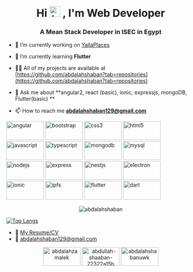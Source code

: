 <h1 align="center">Hi <img src="https://user-images.githubusercontent.com/1303154/88677602-1635ba80-d120-11ea-84d8-d263ba5fc3c0.gif" width="28px" alt="hi">
, I'm Web Developer</h1>
<h3 align="center">A Mean Stack Developer in ISEC in Egypt</h3>

* 🔭 I’m currently working on [YallaPlaces](https://drive.google.com/file/d/1OeB9A9LKI_UIo5Kf1VRqddShlZcUlD9h/view?usp=sharing)

* 🌱 I’m currently learning **Flutter**

* 👨‍💻 All of my projects are available at [https://github.com/abdalahshaban?tab=repositories](https://github.com/abdalahshaban?tab=repositories)

* 💬 Ask me about **angular2, react (basic), ionic, expressjs, mongoDB, Flutter(basic) **

* 📫 How to reach me **abdalahshaban129@gmail.com**

<p align="left">

<img src="https://cdn.jsdelivr.net/npm/simple-icons@3.1.0/icons/angular.svg" title="angular" alt="angular" width="100" height="50"/>
<img src="https://cdn.jsdelivr.net/npm/simple-icons@3.1.0/icons/bootstrap.svg" title="bootstrap" alt="bootstrap" width="100" height="50"/>
<img src="https://cdn.jsdelivr.net/npm/simple-icons@3.1.0/icons/css3.svg" title="css3" alt="css3" width="100" height="50"/> 
<img src="https://cdn.jsdelivr.net/npm/simple-icons@3.1.0/icons/html5.svg" title="html5" alt="html5" width="100" height="50"/>
<img src="https://cdn.jsdelivr.net/npm/simple-icons@3.1.0/icons/javascript.svg" title="javascript" alt="javascript" width="100" height="50"/> 
<img src="https://cdn.jsdelivr.net/npm/simple-icons@3.1.0/icons/typescript.svg" title="typescript" alt="typescript" width="100" height="50"/> 
<img src="https://cdn.jsdelivr.net/npm/simple-icons@3.1.0/icons/mongodb.svg" title="mongodb" alt="mongodb" width="100" height="50"/>
<img src="https://cdn.jsdelivr.net/npm/simple-icons@3.1.0/icons/mysql.svg" title="mysql" alt="mysql" width="100" height="50"/> 
<img src="https://cdn.jsdelivr.net/npm/simple-icons@4.5.0/icons/node-dot-js.svg" title="nodejs" alt="nodejs" width="100" height="50"/> 
<img src="https://cdn.jsdelivr.net/npm/simple-icons@4.5.0/icons/express.svg" title="express" alt="express" width="100" height="50"/>
<img src="https://cdn.jsdelivr.net/npm/simple-icons@3.1.0/icons/nestjs.svg" title="nestjs" alt="nestjs" width="100" height="50"/>
<img src="https://cdn.jsdelivr.net/npm/simple-icons@3.1.0/icons/electron.svg" title="electron" alt="electron" width="100" height="50"/>
<img src="https://cdn.jsdelivr.net/npm/simple-icons@3.1.0/icons/ionic.svg" title="ionic" alt="ionic" width="100" height="50"/>
<img src="https://cdn.jsdelivr.net/npm/simple-icons@3.1.0/icons/ipfs.svg" title="ipfs" alt="ipfs" width="100" height="50"/>
<img src="https://cdn.jsdelivr.net/npm/simple-icons@3.1.0/icons/flutter.svg" title="flutter" alt="flutter" width="100" height="50"/> 
<img src="https://cdn.jsdelivr.net/npm/simple-icons@3.1.0/icons/dart.svg" title="dart" alt="dart" width="100" height="50"/></p>
  <p align="center">
 <img src="https://github-readme-stats.vercel.app/api?username=abdalahshaban&show_icons=true" alt="abdalahshaban" /> </p>
 
 [![Top Langs](https://github-readme-stats.vercel.app/api/top-langs/?username=abdalahshaban)](https://github.com/andoshin11)

* :paperclip: [My Resume/CV](https://drive.google.com/file/d/1YeqDIGNjghlYBKY2vddHgTGN8n4M0qdQ/view?usp=sharing)
* :email: abdalahshaban129@gmail.com

<p align="center">
<a href="https://twitter.com/abdalahzamalek" target="blank"><img align="center" src="https://cdn.jsdelivr.net/npm/simple-icons@3.0.1/icons/twitter.svg" alt="abdalahzamalek" width="100" height="50"/></a>
<a href="https://linkedin.com/in/abdullah-shaaban-22322a15b" target="blank"><img align="center" src="https://cdn.jsdelivr.net/npm/simple-icons@3.0.1/icons/linkedin.svg" alt="abdullah-shaaban-22322a15b" width="100" height="50"/></a>
<a href="https://fb.com/abdalahshabanuwk" target="blank"><img align="center" src="https://cdn.jsdelivr.net/npm/simple-icons@3.0.1/icons/facebook.svg" alt="abdalahshabanuwk" width="100" height="50"/></a>
</p>
